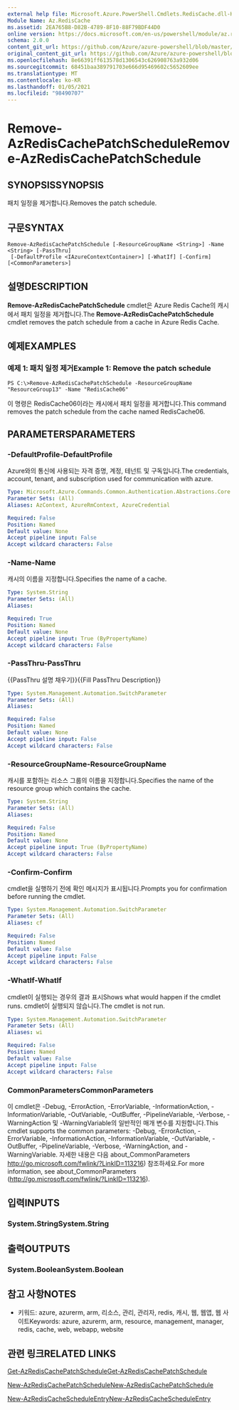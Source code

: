 ```yaml
---
external help file: Microsoft.Azure.PowerShell.Cmdlets.RedisCache.dll-Help.xml
Module Name: Az.RedisCache
ms.assetid: 2EA765B8-D82B-4789-8F10-88F79BDF44D0
online version: https://docs.microsoft.com/en-us/powershell/module/az.rediscache/remove-azrediscachepatchschedule
schema: 2.0.0
content_git_url: https://github.com/Azure/azure-powershell/blob/master/src/RedisCache/RedisCache/help/Remove-AzRedisCachePatchSchedule.md
original_content_git_url: https://github.com/Azure/azure-powershell/blob/master/src/RedisCache/RedisCache/help/Remove-AzRedisCachePatchSchedule.md
ms.openlocfilehash: 8e66391ff613578d1306543c626908763a932d06
ms.sourcegitcommit: 68451baa389791703e666d95469602c5652609ee
ms.translationtype: MT
ms.contentlocale: ko-KR
ms.lasthandoff: 01/05/2021
ms.locfileid: "98490707"
---
```

# <span data-ttu-id="18e82-101">Remove-AzRedisCachePatchSchedule</span><span class="sxs-lookup"><span data-stu-id="18e82-101">Remove-AzRedisCachePatchSchedule</span></span>

## <span data-ttu-id="18e82-102">SYNOPSIS</span><span class="sxs-lookup"><span data-stu-id="18e82-102">SYNOPSIS</span></span>
<span data-ttu-id="18e82-103">패치 일정을 제거합니다.</span><span class="sxs-lookup"><span data-stu-id="18e82-103">Removes the patch schedule.</span></span>

## <span data-ttu-id="18e82-104">구문</span><span class="sxs-lookup"><span data-stu-id="18e82-104">SYNTAX</span></span>

```
Remove-AzRedisCachePatchSchedule [-ResourceGroupName <String>] -Name <String> [-PassThru]
 [-DefaultProfile <IAzureContextContainer>] [-WhatIf] [-Confirm] [<CommonParameters>]
```

## <span data-ttu-id="18e82-105">설명</span><span class="sxs-lookup"><span data-stu-id="18e82-105">DESCRIPTION</span></span>
<span data-ttu-id="18e82-106">**Remove-AzRedisCachePatchSchedule** cmdlet은 Azure Redis Cache의 캐시에서 패치 일정을 제거합니다.</span><span class="sxs-lookup"><span data-stu-id="18e82-106">The **Remove-AzRedisCachePatchSchedule** cmdlet removes the patch schedule from a cache in Azure Redis Cache.</span></span>

## <span data-ttu-id="18e82-107">예제</span><span class="sxs-lookup"><span data-stu-id="18e82-107">EXAMPLES</span></span>

### <span data-ttu-id="18e82-108">예제 1: 패치 일정 제거</span><span class="sxs-lookup"><span data-stu-id="18e82-108">Example 1: Remove the patch schedule</span></span>
```
PS C:\>Remove-AzRedisCachePatchSchedule -ResourceGroupName "ResourceGroup13" -Name "RedisCache06"
```

<span data-ttu-id="18e82-109">이 명령은 RedisCache06이라는 캐시에서 패치 일정을 제거합니다.</span><span class="sxs-lookup"><span data-stu-id="18e82-109">This command removes the patch schedule from the cache named RedisCache06.</span></span>

## <span data-ttu-id="18e82-110">PARAMETERS</span><span class="sxs-lookup"><span data-stu-id="18e82-110">PARAMETERS</span></span>

### <span data-ttu-id="18e82-111">-DefaultProfile</span><span class="sxs-lookup"><span data-stu-id="18e82-111">-DefaultProfile</span></span>
<span data-ttu-id="18e82-112">Azure와의 통신에 사용되는 자격 증명, 계정, 테넌트 및 구독입니다.</span><span class="sxs-lookup"><span data-stu-id="18e82-112">The credentials, account, tenant, and subscription used for communication with azure.</span></span>

```yaml
Type: Microsoft.Azure.Commands.Common.Authentication.Abstractions.Core.IAzureContextContainer
Parameter Sets: (All)
Aliases: AzContext, AzureRmContext, AzureCredential

Required: False
Position: Named
Default value: None
Accept pipeline input: False
Accept wildcard characters: False
```

### <span data-ttu-id="18e82-113">-Name</span><span class="sxs-lookup"><span data-stu-id="18e82-113">-Name</span></span>
<span data-ttu-id="18e82-114">캐시의 이름을 지정합니다.</span><span class="sxs-lookup"><span data-stu-id="18e82-114">Specifies the name of a cache.</span></span>

```yaml
Type: System.String
Parameter Sets: (All)
Aliases:

Required: True
Position: Named
Default value: None
Accept pipeline input: True (ByPropertyName)
Accept wildcard characters: False
```

### <span data-ttu-id="18e82-115">-PassThru</span><span class="sxs-lookup"><span data-stu-id="18e82-115">-PassThru</span></span>
<span data-ttu-id="18e82-116">{{PassThru 설명 채우기}}</span><span class="sxs-lookup"><span data-stu-id="18e82-116">{{Fill PassThru Description}}</span></span>

```yaml
Type: System.Management.Automation.SwitchParameter
Parameter Sets: (All)
Aliases:

Required: False
Position: Named
Default value: None
Accept pipeline input: False
Accept wildcard characters: False
```

### <span data-ttu-id="18e82-117">-ResourceGroupName</span><span class="sxs-lookup"><span data-stu-id="18e82-117">-ResourceGroupName</span></span>
<span data-ttu-id="18e82-118">캐시를 포함하는 리소스 그룹의 이름을 지정합니다.</span><span class="sxs-lookup"><span data-stu-id="18e82-118">Specifies the name of the resource group which contains the cache.</span></span>

```yaml
Type: System.String
Parameter Sets: (All)
Aliases:

Required: False
Position: Named
Default value: None
Accept pipeline input: True (ByPropertyName)
Accept wildcard characters: False
```

### <span data-ttu-id="18e82-119">-Confirm</span><span class="sxs-lookup"><span data-stu-id="18e82-119">-Confirm</span></span>
<span data-ttu-id="18e82-120">cmdlet을 실행하기 전에 확인 메시지가 표시됩니다.</span><span class="sxs-lookup"><span data-stu-id="18e82-120">Prompts you for confirmation before running the cmdlet.</span></span>

```yaml
Type: System.Management.Automation.SwitchParameter
Parameter Sets: (All)
Aliases: cf

Required: False
Position: Named
Default value: False
Accept pipeline input: False
Accept wildcard characters: False
```

### <span data-ttu-id="18e82-121">-WhatIf</span><span class="sxs-lookup"><span data-stu-id="18e82-121">-WhatIf</span></span>
<span data-ttu-id="18e82-122">cmdlet이 실행되는 경우의 결과 표시</span><span class="sxs-lookup"><span data-stu-id="18e82-122">Shows what would happen if the cmdlet runs.</span></span>
<span data-ttu-id="18e82-123">cmdlet이 실행되지 않습니다.</span><span class="sxs-lookup"><span data-stu-id="18e82-123">The cmdlet is not run.</span></span>

```yaml
Type: System.Management.Automation.SwitchParameter
Parameter Sets: (All)
Aliases: wi

Required: False
Position: Named
Default value: False
Accept pipeline input: False
Accept wildcard characters: False
```

### <span data-ttu-id="18e82-124">CommonParameters</span><span class="sxs-lookup"><span data-stu-id="18e82-124">CommonParameters</span></span>
<span data-ttu-id="18e82-125">이 cmdlet은 -Debug, -ErrorAction, -ErrorVariable, -InformationAction, -InformationVariable, -OutVariable, -OutBuffer, -PipelineVariable, -Verbose, -WarningAction 및 -WarningVariable의 일반적인 매개 변수를 지원합니다.</span><span class="sxs-lookup"><span data-stu-id="18e82-125">This cmdlet supports the common parameters: -Debug, -ErrorAction, -ErrorVariable, -InformationAction, -InformationVariable, -OutVariable, -OutBuffer, -PipelineVariable, -Verbose, -WarningAction, and -WarningVariable.</span></span> <span data-ttu-id="18e82-126">자세한 내용은 다음 about_CommonParameters http://go.microsoft.com/fwlink/?LinkID=113216) 참조하세요.</span><span class="sxs-lookup"><span data-stu-id="18e82-126">For more information, see about_CommonParameters (http://go.microsoft.com/fwlink/?LinkID=113216).</span></span>

## <span data-ttu-id="18e82-127">입력</span><span class="sxs-lookup"><span data-stu-id="18e82-127">INPUTS</span></span>

### <span data-ttu-id="18e82-128">System.String</span><span class="sxs-lookup"><span data-stu-id="18e82-128">System.String</span></span>

## <span data-ttu-id="18e82-129">출력</span><span class="sxs-lookup"><span data-stu-id="18e82-129">OUTPUTS</span></span>

### <span data-ttu-id="18e82-130">System.Boolean</span><span class="sxs-lookup"><span data-stu-id="18e82-130">System.Boolean</span></span>

## <span data-ttu-id="18e82-131">참고 사항</span><span class="sxs-lookup"><span data-stu-id="18e82-131">NOTES</span></span>
* <span data-ttu-id="18e82-132">키워드: azure, azurerm, arm, 리소스, 관리, 관리자, redis, 캐시, 웹, 웹앱, 웹 사이트</span><span class="sxs-lookup"><span data-stu-id="18e82-132">Keywords: azure, azurerm, arm, resource, management, manager, redis, cache, web, webapp, website</span></span>

## <span data-ttu-id="18e82-133">관련 링크</span><span class="sxs-lookup"><span data-stu-id="18e82-133">RELATED LINKS</span></span>

[<span data-ttu-id="18e82-134">Get-AzRedisCachePatchSchedule</span><span class="sxs-lookup"><span data-stu-id="18e82-134">Get-AzRedisCachePatchSchedule</span></span>](./Get-AzRedisCachePatchSchedule.md)

[<span data-ttu-id="18e82-135">New-AzRedisCachePatchSchedule</span><span class="sxs-lookup"><span data-stu-id="18e82-135">New-AzRedisCachePatchSchedule</span></span>](./New-AzRedisCachePatchSchedule.md)

[<span data-ttu-id="18e82-136">New-AzRedisCacheScheduleEntry</span><span class="sxs-lookup"><span data-stu-id="18e82-136">New-AzRedisCacheScheduleEntry</span></span>](./New-AzRedisCacheScheduleEntry.md)


